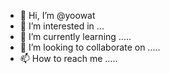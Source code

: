 - 👋 Hi, I’m @yoowat 
- 👀 I’m interested in ...
- 🌱 I’m currently learning .....
- 💞️ I’m looking to collaborate on .....
- 📫 How to reach me .....

<!---
yoowat/yoowat is a ✨ special ✨ repository because its `README.md` (this file) appears on your GitHub profile.
You can click the Preview link to take a look at your changes.
--->
